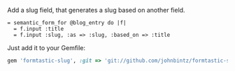 Add a slug field, that generates a slug based on another field.

``` haml
= semantic_form_for @blog_entry do |f|
  = f.input :title
  = f.input :slug, :as => :slug, :based_on => :title
```

Just add it to your Gemfile:

``` ruby
gem 'formtastic-slug', :git => 'git://github.com/johnbintz/formtastic-slug.git'
```

